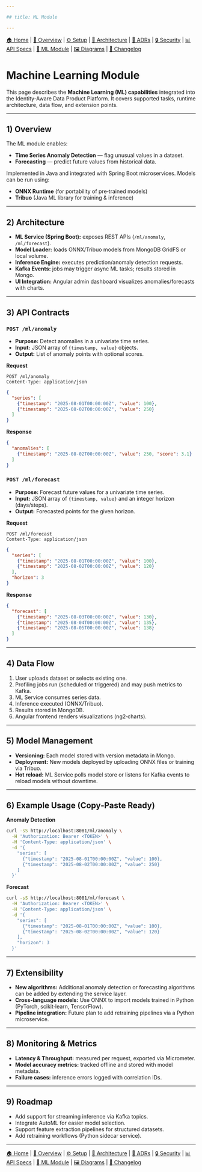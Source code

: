 ```yaml
---

## title: ML Module

---
```


[🏠 Home](index.md) | [📖 Overview](overview.md) | [⚙ Setup](setup.md) | [📐 Architecture](architecture.md) | [📜 ADRs](ADRs/index.md) | [🔒 Security](security.md) | [📊 API Specs](api-specs.md) | [🤖 ML Module](ml-module.md) | [🖼 Diagrams](diagrams.md) | [📝 Changelog](CHANGELOG.md)

# Machine Learning Module

This page describes the **Machine Learning (ML) capabilities** integrated into the Identity‑Aware Data Product Platform. It covers supported tasks, runtime architecture, data flow, and extension points.

---

## 1) Overview

The ML module enables:

* **Time Series Anomaly Detection** — flag unusual values in a dataset.
* **Forecasting** — predict future values from historical data.

Implemented in Java and integrated with Spring Boot microservices. Models can be run using:

* **ONNX Runtime** (for portability of pre‑trained models)
* **Tribuo** (Java ML library for training & inference)

---

## 2) Architecture

* **ML Service (Spring Boot):** exposes REST APIs (`/ml/anomaly`, `/ml/forecast`).
* **Model Loader:** loads ONNX/Tribuo models from MongoDB GridFS or local volume.
* **Inference Engine:** executes prediction/anomaly detection requests.
* **Kafka Events:** jobs may trigger async ML tasks; results stored in Mongo.
* **UI Integration:** Angular admin dashboard visualizes anomalies/forecasts with charts.

---

## 3) API Contracts

### `POST /ml/anomaly`

* **Purpose:** Detect anomalies in a univariate time series.
* **Input:** JSON array of `{timestamp, value}` objects.
* **Output:** List of anomaly points with optional scores.

**Request**

```http
POST /ml/anomaly
Content-Type: application/json
```

```json
{
  "series": [
    {"timestamp": "2025-08-01T00:00:00Z", "value": 100},
    {"timestamp": "2025-08-02T00:00:00Z", "value": 250}
  ]
}
```

**Response**

```json
{
  "anomalies": [
    {"timestamp": "2025-08-02T00:00:00Z", "value": 250, "score": 3.1}
  ]
}
```

### `POST /ml/forecast`

* **Purpose:** Forecast future values for a univariate time series.
* **Input:** JSON array of `{timestamp, value}` and an integer horizon (days/steps).
* **Output:** Forecasted points for the given horizon.

**Request**

```http
POST /ml/forecast
Content-Type: application/json
```

```json
{
  "series": [
    {"timestamp": "2025-08-01T00:00:00Z", "value": 100},
    {"timestamp": "2025-08-02T00:00:00Z", "value": 120}
  ],
  "horizon": 3
}
```

**Response**

```json
{
  "forecast": [
    {"timestamp": "2025-08-03T00:00:00Z", "value": 130},
    {"timestamp": "2025-08-04T00:00:00Z", "value": 135},
    {"timestamp": "2025-08-05T00:00:00Z", "value": 138}
  ]
}
```

---

## 4) Data Flow

1. User uploads dataset or selects existing one.
2. Profiling jobs run (scheduled or triggered) and may push metrics to Kafka.
3. ML Service consumes series data.
4. Inference executed (ONNX/Tribuo).
5. Results stored in MongoDB.
6. Angular frontend renders visualizations (ng2‑charts).

---

## 5) Model Management

* **Versioning:** Each model stored with version metadata in Mongo.
* **Deployment:** New models deployed by uploading ONNX files or training via Tribuo.
* **Hot reload:** ML Service polls model store or listens for Kafka events to reload models without downtime.

---

## 6) Example Usage (Copy‑Paste Ready)

**Anomaly Detection**

```bash
curl -sS http://localhost:8081/ml/anomaly \
  -H 'Authorization: Bearer <TOKEN>' \
  -H 'Content-Type: application/json' \
  -d '{
    "series": [
      {"timestamp": "2025-08-01T00:00:00Z", "value": 100},
      {"timestamp": "2025-08-02T00:00:00Z", "value": 250}
    ]
  }'
```

**Forecast**

```bash
curl -sS http://localhost:8081/ml/forecast \
  -H 'Authorization: Bearer <TOKEN>' \
  -H 'Content-Type: application/json' \
  -d '{
    "series": [
      {"timestamp": "2025-08-01T00:00:00Z", "value": 100},
      {"timestamp": "2025-08-02T00:00:00Z", "value": 120}
    ],
    "horizon": 3
  }'
```

---

## 7) Extensibility

* **New algorithms:** Additional anomaly detection or forecasting algorithms can be added by extending the service layer.
* **Cross‑language models:** Use ONNX to import models trained in Python (PyTorch, scikit‑learn, TensorFlow).
* **Pipeline integration:** Future plan to add retraining pipelines via a Python microservice.

---

## 8) Monitoring & Metrics

* **Latency & Throughput:** measured per request, exported via Micrometer.
* **Model accuracy metrics:** tracked offline and stored with model metadata.
* **Failure cases:** inference errors logged with correlation IDs.

---

## 9) Roadmap

* Add support for streaming inference via Kafka topics.
* Integrate AutoML for easier model selection.
* Support feature extraction pipelines for structured datasets.
* Add retraining workflows (Python sidecar service).

---

[🏠 Home](index.md) | [📖 Overview](overview.md) | [⚙ Setup](setup.md) | [📐 Architecture](architecture.md) | [📜 ADRs](ADRs/index.md) | [🔒 Security](security.md) | [📊 API Specs](api-specs.md) | [🤖 ML Module](ml-module.md) | [🖼 Diagrams](diagrams.md) | [📝 Changelog](CHANGELOG.md)
